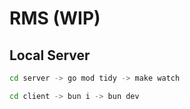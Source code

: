 # RMS (WIP)

## Local Server

```bash
cd server -> go mod tidy -> make watch

cd client -> bun i -> bun dev
```
